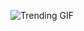 ![Trending GIF](https://media1.giphy.com/media/v1.Y2lkPThiYjIxNzcyN2ljeDZ0ZXY2dTU3MHQ3eDVlN2FmOWNoaHZ1NTlxMnFtZHFjaGZ3ZyZlcD12MV9naWZzX3NlYXJjaCZjdD1n/bGgsc5mWoryfgKBx1u/giphy.gif)
